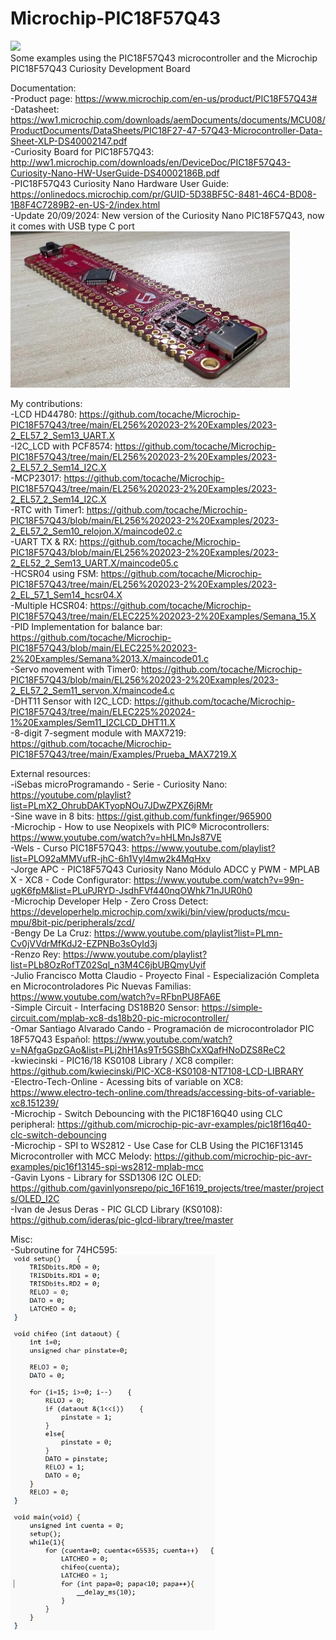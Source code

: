 # Microchip-PIC18F57Q43
<img src="Curiosity PIC18F57Q43.jpg"><br>
Some examples using the PIC18F57Q43 microcontroller and the Microchip PIC18F57Q43 Curiosity Development Board

Documentation:<br>
-Product page: https://www.microchip.com/en-us/product/PIC18F57Q43#<br>
-Datasheet: https://ww1.microchip.com/downloads/aemDocuments/documents/MCU08/ProductDocuments/DataSheets/PIC18F27-47-57Q43-Microcontroller-Data-Sheet-XLP-DS40002147.pdf<br>
-Curiosity Board for PIC18F57Q43: http://ww1.microchip.com/downloads/en/DeviceDoc/PIC18F57Q43-Curiosity-Nano-HW-UserGuide-DS40002186B.pdf<br>
-PIC18F57Q43 Curiosity Nano Hardware User Guide: https://onlinedocs.microchip.com/pr/GUID-5D38BF5C-8481-46C4-BD08-1B8F4C7289B2-en-US-2/index.html<br>
-Update 20/09/2024: New version of the Curiosity Nano PIC18F57Q43, now it comes with USB type C port
<img src="Screenshot 2024-10-09 001459.png" height="250"><br>

My contributions:<br>
-LCD HD44780: https://github.com/tocache/Microchip-PIC18F57Q43/tree/main/EL256%202023-2%20Examples/2023-2_EL57_2_Sem13_UART.X<br>
-I2C_LCD with PCF8574: https://github.com/tocache/Microchip-PIC18F57Q43/tree/main/EL256%202023-2%20Examples/2023-2_EL57_2_Sem14_I2C.X<br>
-MCP23017: https://github.com/tocache/Microchip-PIC18F57Q43/tree/main/EL256%202023-2%20Examples/2023-2_EL57_2_Sem14_I2C.X<br>
-RTC with Timer1: https://github.com/tocache/Microchip-PIC18F57Q43/blob/main/EL256%202023-2%20Examples/2023-2_EL57_2_Sem10_relojon.X/maincode02.c<br>
-UART TX & RX: https://github.com/tocache/Microchip-PIC18F57Q43/blob/main/EL256%202023-2%20Examples/2023-2_EL52_2_Sem13_UART.X/maincode05.c<br>
-HCSR04 using FSM: https://github.com/tocache/Microchip-PIC18F57Q43/tree/main/EL256%202023-2%20Examples/2023-2_EL_57_1_Sem14_hcsr04.X<br>
-Multiple HCSR04: https://github.com/tocache/Microchip-PIC18F57Q43/tree/main/ELEC225%202023-2%20Examples/Semana_15.X<br>
-PID Implementation for balance bar: https://github.com/tocache/Microchip-PIC18F57Q43/blob/main/ELEC225%202023-2%20Examples/Semana%2013.X/maincode01.c<br>
-Servo movement with Timer0: https://github.com/tocache/Microchip-PIC18F57Q43/blob/main/EL256%202023-2%20Examples/2023-2_EL57_2_Sem11_servon.X/maincode4.c<br>
-DHT11 Sensor with I2C_LCD: https://github.com/tocache/Microchip-PIC18F57Q43/tree/main/ELEC225%202024-1%20Examples/Sem11_I2CLCD_DHT11.X<br>
-8-digit 7-segment module with MAX7219: https://github.com/tocache/Microchip-PIC18F57Q43/tree/main/Examples/Prueba_MAX7219.X<br>

External resources:<br>
-iSebas microProgramando - Serie - Curiosity Nano: https://youtube.com/playlist?list=PLmX2_OhrubDAKTyopNOu7JDwZPXZ6jRMr<br>
-Sine wave in 8 bits: https://gist.github.com/funkfinger/965900<br>
-Microchip - How to use Neopixels with PIC® Microcontrollers: https://www.youtube.com/watch?v=hHLMnJs87VE<br>
-Wels - Curso PIC18F57Q43: https://www.youtube.com/playlist?list=PLO92aMMVufR-jhC-6h1Vyl4mw2k4MqHxv<br>
-Jorge APC - PIC18F57Q43 Curiosity Nano Módulo ADCC y PWM - MPLAB X - XC8 - Code Configurator: https://www.youtube.com/watch?v=99n-ugK6fpM&list=PLuPJRYD-JsdhFVf440nqOWhk71nJUR0h0<br>
-Microchip Developer Help - Zero Cross Detect: https://developerhelp.microchip.com/xwiki/bin/view/products/mcu-mpu/8bit-pic/peripherals/zcd/<br>
-Bengy De La Cruz: https://www.youtube.com/playlist?list=PLmn-Cv0jVVdrMfKdJ2-EZPNBo3sOyId3j<br>
-Renzo Rey: https://www.youtube.com/playlist?list=PLb8OzRofTZ02Sql_n3M4C6jbUBQmyUyif<br>
-Julio Francisco Motta Claudio - Proyecto Final - Especialización Completa en Microcontroladores Pic Nuevas Familias: https://www.youtube.com/watch?v=RFbnPU8FA6E<br>
-Simple Circuit - Interfacing DS18B20 Sensor: https://simple-circuit.com/mplab-xc8-ds18b20-pic-microcontroller/<br>
-Omar Santiago Alvarado Cando - Programación de microcontrolador PIC 18F57Q43 Español: https://www.youtube.com/watch?v=NAfgaGpzGAo&list=PLj2hH1As9Tr5GSBhCxXQafHNoDZS8ReC2<br>
-kwiecinski - PIC16/18 KS0108 Library / XC8 compiler: https://github.com/kwiecinski/PIC-XC8-KS0108-NT7108-LCD-LIBRARY<br>
-Electro-Tech-Online - Acessing bits of variable on XC8: https://www.electro-tech-online.com/threads/accessing-bits-of-variable-xc8.151239/<br>
-Microchip - Switch Debouncing with the PIC18F16Q40 using CLC peripheral: https://github.com/microchip-pic-avr-examples/pic18f16q40-clc-switch-debouncing<br>
-Microchip - SPI to WS2812 - Use Case for CLB Using the PIC16F13145 Microcontroller with MCC Melody: https://github.com/microchip-pic-avr-examples/pic16f13145-spi-ws2812-mplab-mcc<br>
-Gavin Lyons - Library for SSD1306 I2C OLED: https://github.com/gavinlyonsrepo/pic_16F1619_projects/tree/master/projects/OLED_I2C<br>
-Ivan de Jesus Deras - PIC GLCD Library (KS0108): https://github.com/ideras/pic-glcd-library/tree/master<br> 

Misc:<br>
-Subroutine for 74HC595:<br>
<img src="Screenshot 2024-10-07 165540.png" height="600"><br>
